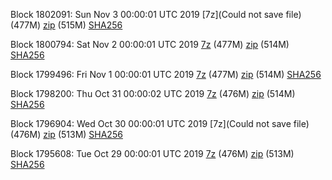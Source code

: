 Block 1802091: Sun Nov  3 00:00:01 UTC 2019 [7z](Could not save file) (477M) [zip]() (515M) [SHA256]()

Block 1800794: Sat Nov  2 00:00:01 UTC 2019 [7z]() (477M) [zip]() (514M) [SHA256]()

Block 1799496: Fri Nov  1 00:00:01 UTC 2019 [7z](https://transfer.sh/5A3Uj/bootstrap.dat.20191101.7z) (477M) [zip](https://transfer.sh/NtW91/bootstrap.dat.20191101.zip) (514M) [SHA256](https://transfer.sh/dYyG6/sha256.txt)

Block 1798200: Thu Oct 31 00:00:02 UTC 2019 [7z](https://transfer.sh/24sX8/bootstrap.dat.20191031.7z) (476M) [zip](https://transfer.sh/afqY5/bootstrap.dat.20191031.zip) (514M) [SHA256](https://transfer.sh/lCdqm/sha256.txt)

Block 1796904: Wed Oct 30 00:00:01 UTC 2019 [7z](Could not save file) (476M) [zip]() (513M) [SHA256]()

Block 1795608: Tue Oct 29 00:00:01 UTC 2019 [7z](https://transfer.sh/7APMr/bootstrap.dat.20191029.7z) (476M) [zip](https://transfer.sh/XmU2s/bootstrap.dat.20191029.zip) (513M) [SHA256](https://transfer.sh/NVNcf/sha256.txt)
